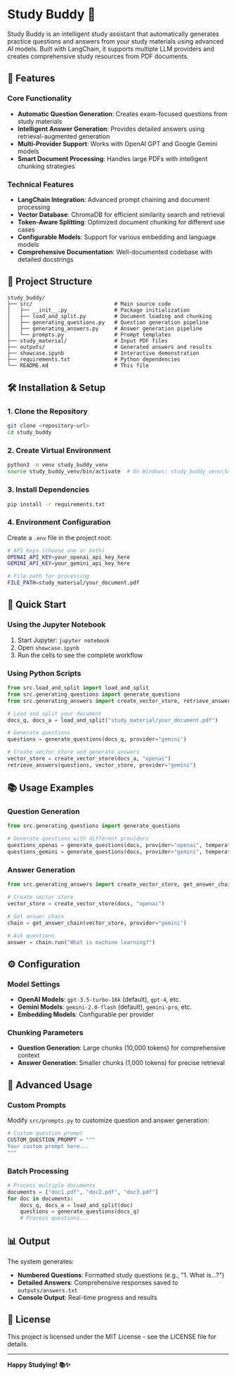 # Study Buddy 🧠

Study Buddy is an intelligent study assistant that automatically generates practice questions and answers from your study materials using advanced AI models. Built with LangChain, it supports multiple LLM providers and creates comprehensive study resources from PDF documents.

## 🚀 Features

### Core Functionality
- **Automatic Question Generation**: Creates exam-focused questions from study materials
- **Intelligent Answer Generation**: Provides detailed answers using retrieval-augmented generation
- **Multi-Provider Support**: Works with OpenAI GPT and Google Gemini models
- **Smart Document Processing**: Handles large PDFs with intelligent chunking strategies

### Technical Features
- **LangChain Integration**: Advanced prompt chaining and document processing
- **Vector Database**: ChromaDB for efficient similarity search and retrieval
- **Token-Aware Splitting**: Optimized document chunking for different use cases
- **Configurable Models**: Support for various embedding and language models
- **Comprehensive Documentation**: Well-documented codebase with detailed docstrings

## 📁 Project Structure

```
study_buddy/
├── src/                          # Main source code
│   ├── __init__.py               # Package initialization
│   ├── load_and_split.py         # Document loading and chunking
│   ├── generating_questions.py   # Question generation pipeline
│   ├── generating_answers.py     # Answer generation pipeline
│   └── prompts.py                # Prompt templates
├── study_material/               # Input PDF files
├── outputs/                      # Generated answers and results
├── showcase.ipynb                # Interactive demonstration
├── requirements.txt              # Python dependencies
└── README.md                     # This file
```

## 🛠️ Installation & Setup

### 1. Clone the Repository
```bash
git clone <repository-url>
cd study_buddy
```

### 2. Create Virtual Environment
```bash
python3 -m venv study_buddy_venv
source study_buddy_venv/bin/activate  # On Windows: study_buddy_venv\Scripts\activate
```

### 3. Install Dependencies
```bash
pip install -r requirements.txt
```

### 4. Environment Configuration
Create a `.env` file in the project root:
```bash
# API Keys (choose one or both)
OPENAI_API_KEY=your_openai_api_key_here
GEMINI_API_KEY=your_gemini_api_key_here

# File path for processing
FILE_PATH=study_material/your_document.pdf
```

## 🚀 Quick Start

### Using the Jupyter Notebook
1. Start Jupyter: `jupyter notebook`
2. Open `showcase.ipynb`
3. Run the cells to see the complete workflow

### Using Python Scripts
```python
from src.load_and_split import load_and_split
from src.generating_questions import generate_questions
from src.generating_answers import create_vector_store, retrieve_answers

# Load and split your document
docs_q, docs_a = load_and_split("study_material/your_document.pdf")

# Generate questions
questions = generate_questions(docs_q, provider="gemini")

# Create vector store and generate answers
vector_store = create_vector_store(docs_a, "openai")
retrieve_answers(questions, vector_store, provider="gemini")
```

## 📚 Usage Examples

### Question Generation
```python
from src.generating_questions import generate_questions

# Generate questions with different providers
questions_openai = generate_questions(docs, provider="openai", temperature=0.3)
questions_gemini = generate_questions(docs, provider="gemini", temperature=0.4)
```

### Answer Generation
```python
from src.generating_answers import create_vector_store, get_answer_chain

# Create vector store
vector_store = create_vector_store(docs, "openai")

# Get answer chain
chain = get_answer_chain(vector_store, provider="gemini")

# Ask questions
answer = chain.run("What is machine learning?")
```

## ⚙️ Configuration

### Model Settings
- **OpenAI Models**: `gpt-3.5-turbo-16k` (default), `gpt-4`, etc.
- **Gemini Models**: `gemini-2.0-flash` (default), `gemini-pro`, etc.
- **Embedding Models**: Configurable per provider

### Chunking Parameters
- **Question Generation**: Large chunks (10,000 tokens) for comprehensive context
- **Answer Generation**: Smaller chunks (1,000 tokens) for precise retrieval

## 🔧 Advanced Usage

### Custom Prompts
Modify `src/prompts.py` to customize question and answer generation:
```python
# Custom question prompt
CUSTOM_QUESTION_PROMPT = """
Your custom prompt here...
"""
```

### Batch Processing
```python
# Process multiple documents
documents = ["doc1.pdf", "doc2.pdf", "doc3.pdf"]
for doc in documents:
    docs_q, docs_a = load_and_split(doc)
    questions = generate_questions(docs_q)
    # Process questions...
```

## 📊 Output

The system generates:
- **Numbered Questions**: Formatted study questions (e.g., "1. What is...?")
- **Detailed Answers**: Comprehensive responses saved to `outputs/answers.txt`
- **Console Output**: Real-time progress and results

## 📄 License

This project is licensed under the MIT License - see the LICENSE file for details.

---

**Happy Studying! 📚✨**